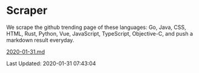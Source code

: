 # Scraper

We scrape the github trending page of these languages: Go, Java, CSS, HTML, Rust, Python, Vue, JavaScript, TypeScript, Objective-C, and push a markdown result everyday.

[2020-01-31.md](https://github.com/yangwenmai/Scraper/blob/master/2020-01-31.md)

Last Updated: 2020-01-31 07:43:04